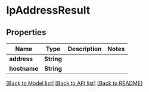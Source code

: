 # IpAddressResult

## Properties

Name | Type | Description | Notes
------------ | ------------- | ------------- | -------------
**address** | **String** |  | 
**hostname** | **String** |  | 

[[Back to Model list]](../README#documentation-for-models) [[Back to API list]](../README#documentation-for-api-endpoints) [[Back to README]](../README)


